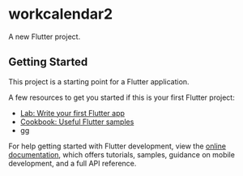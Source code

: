 # workcalendar2

A new Flutter project.

## Getting Started

This project is a starting point for a Flutter application.

A few resources to get you started if this is your first Flutter project:

- [Lab: Write your first Flutter app](https://docs.flutter.dev/get-started/codelab)
- [Cookbook: Useful Flutter samples](https://docs.flutter.dev/cookbook)
- gg

For help getting started with Flutter development, view the
[online documentation](https://docs.flutter.dev/), which offers tutorials,
samples, guidance on mobile development, and a full API reference.
